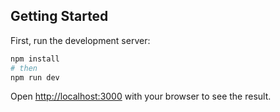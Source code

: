 
## Getting Started

First, run the development server:

```bash
npm install
# then
npm run dev

```

Open [http://localhost:3000](http://localhost:3000) with your browser to see the result.
